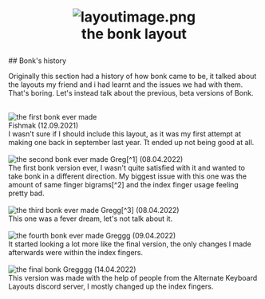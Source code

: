 
<h1><p align="center">

  
  <img src="https://cdn.discordapp.com/attachments/465932114089607169/964123362542624788/bonklayout.png" alt="layoutimage.png">
  <br>
the bonk layout
 
  
</p></h1>
## Bonk's history

Originally this section had a history of how bonk came to be, it talked about the layouts my friend and i had learnt and the issues we had with them. That's boring. Let's instead talk about the previous, beta versions of Bonk.
  <br><br>



<img src="https://cdn.discordapp.com/attachments/465932114089607169/964144699394908200/unknown.png" alt="the first bonk ever made">
<br>
Fishmak (12.09.2021) <br>
I wasn't sure if I should include this layout, as it was my first attempt at making one back in september last year. Tt ended up not being good at all.
<br><br>



<img src="https://cdn.discordapp.com/attachments/465932114089607169/964148507369955358/bonk2.png" alt="the second bonk ever made">
Greg[^1] (08.04.2022) <br>
The first bonk version ever, I wasn't quite satisfied with it and wanted to take bonk in a different direction. My biggest issue with this one was the amount of same finger bigrams[^2] and the index finger usage feeling pretty bad.
<br><br>



<img src="https://cdn.discordapp.com/attachments/465932114089607169/964151643492982784/bonk3.png" alt="the third bonk ever made">
Gregg[^3] (08.04.2022) <br>
This one was a fever dream, let's not talk about it.
<br><br>



<img src="https://cdn.discordapp.com/attachments/465932114089607169/964153049088147456/bonk4.png" alt="the fourth bonk ever made">
Greggg (09.04.2022) <br>
It started looking a lot more like the final version, the only changes I made afterwards were within the index fingers.
<br><br>



<img src="https://cdn.discordapp.com/attachments/465932114089607169/964156083881013349/bonk5.png" alt="the final bonk">
Gregggg (14.04.2022) <br>
This version was made with the help of people from the Alternate Keyboard Layouts discord server, I mostly changed up the index fingers.



[^1]: Bonk's beta name was greg
[^2]: Pressing two keys in a row with the same finger
[^3]: To distinguish between the beta versions i kept adding one more g to every version of greg
